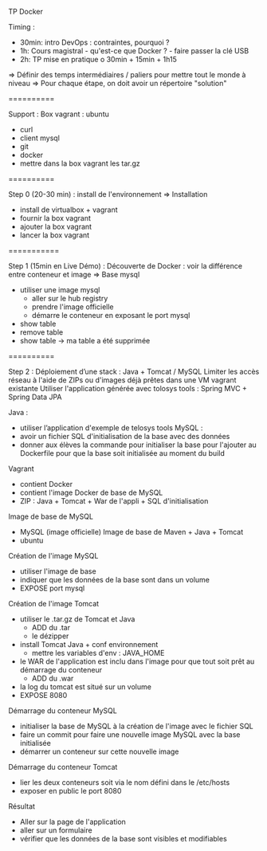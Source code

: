 TP Docker

Timing :
-	30min: intro DevOps : contraintes, pourquoi ?
-	1h: Cours magistral - qu'est-ce que Docker ? - faire passer la clé USB
-	2h: TP mise en pratique
o	30min + 15min + 1h15

=> Définir des temps intermédiaires / paliers pour mettre tout le monde à niveau
=> Pour chaque étape, on doit avoir un répertoire "solution"

==========

Support :
Box vagrant : ubuntu
- curl
- client mysql
- git
- docker
- mettre dans la box vagrant les tar.gz

==========

Step 0 (20-30 min) : install de l'environnement
=> Installation
- install de virtualbox + vagrant
- fournir la box vagrant
- ajouter la box vagrant
- lancer la box vagrant

===========

Step 1 (15min en Live Démo) : Découverte de Docker : voir la différence entre conteneur et image
=> Base mysql
- utiliser une image mysql
  - aller sur le hub registry
  - prendre l'image officielle
  - démarre le conteneur en exposant le port mysql
- show table
- remove table
- show table -> ma table a été supprimée

==========

Step 2 : Déploiement d’une stack : Java + Tomcat / MySQL
Limiter les accès réseau à l'aide de ZIPs ou d'images déjà prêtes dans une VM vagrant existante
Utiliser l'application générée avec tolosys tools : Spring MVC + Spring Data JPA

Java :
- utiliser l’application d'exemple de telosys tools
MySQL :
- avoir un fichier SQL d'initialisation de la base avec des données
- donner aux élèves la commande pour initialiser la base pour l'ajouter au Dockerfile pour que la base soit initialisée au moment du build


Vagrant
- contient Docker
- contient l'image Docker de base de MySQL
- ZIP : Java + Tomcat + War de l'appli + SQL d'initialisation

Image de base de MySQL
- MySQL (image officielle)
Image de base de Maven + Java + Tomcat
- ubuntu

Création de l'image MySQL
- utiliser l'image de base
- indiquer que les données de la base sont dans un volume
- EXPOSE port mysql

Création de l'image Tomcat
- utiliser le .tar.gz de Tomcat et Java
  - ADD du .tar
  - le dézipper
- install Tomcat Java + conf environnement
  - mettre les variables d'env : JAVA_HOME
- le WAR de l'application est inclu dans l'image pour que tout soit prêt au démarrage du conteneur
  - ADD du .war
- la log du tomcat est situé sur un volume
- EXPOSE 8080

Démarrage du conteneur MySQL
- initialiser la base de MySQL à la création de l'image avec le fichier SQL
- faire un commit pour faire une nouvelle image MySQL avec la base initialisée
- démarrer un conteneur sur cette nouvelle image

Démarrage du conteneur Tomcat
- lier les deux conteneurs soit via le nom défini dans le /etc/hosts
- exposer en public le port 8080

Résultat
-	Aller sur la page de l'application
-	aller sur un formulaire
-	vérifier que les données de la base sont visibles et modifiables
